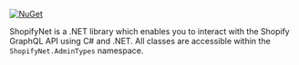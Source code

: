 [![NuGet](https://img.shields.io/nuget/v/ShopifyNet.svg)](https://www.nuget.org/packages/ShopifyNet)

ShopifyNet is a .NET library which enables you to interact with the Shopify GraphQL API using C# and .NET.
All classes are accessible within the `ShopifyNet.AdminTypes` namespace. 
